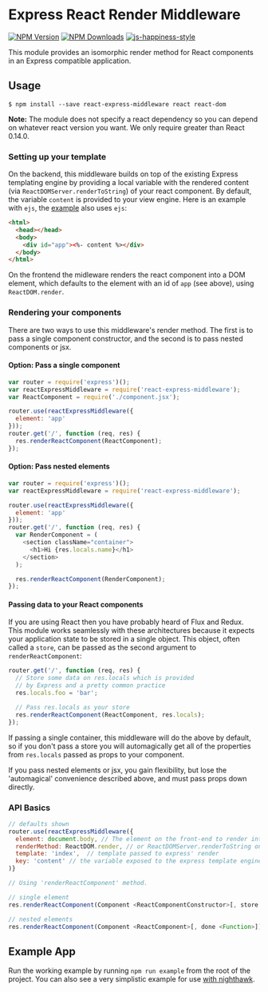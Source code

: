 # Express React Render Middleware

[![NPM Version][npm-image]][npm-url]
[![NPM Downloads][downloads-image]][downloads-url]
[![js-happiness-style](https://img.shields.io/badge/code%20style-happiness-brightgreen.svg)](https://github.com/JedWatson/happiness)

This module provides an isomorphic render method for React components in an Express compatible application.

## Usage

```
$ npm install --save react-express-middleware react react-dom
```

**Note:** The module does not specify a react dependency so you can depend on whatever react version you want.  We only require greater than React 0.14.0.

### Setting up your template

On the backend, this middleware builds on top of the existing Express templating engine by providing a local variable with the rendered content (via `ReactDOMServer.renderToString`)
of your react component.  By default, the variable `content` is provided to your view engine. Here is an example with `ejs`, the [example](example/) also uses `ejs`:

```html
<html>
  <head></head>
  <body>
    <div id="app"><%- content %></div>
  </body>
</html>
```

On the frontend the midleware renders the react component into a DOM element, which defaults to the element with an id of `app` (see above), using `ReactDOM.render`.

### Rendering your components

There are two ways to use this middleware's render method. The first is to pass a single component constructor, and the second is to pass nested components or jsx.

#### Option: Pass a single component

```javascript
var router = require('express')();
var reactExpressMiddleware = require('react-express-middleware');
var ReactComponent = require('./component.jsx');

router.use(reactExpressMiddleware({
  element: 'app'
}));
router.get('/', function (req, res) {
  res.renderReactComponent(ReactComponent);
});
```

#### Option: Pass nested elements

```javascript
var router = require('express')();
var reactExpressMiddleware = require('react-express-middleware');

router.use(reactExpressMiddleware({
  element: 'app'
}));
router.get('/', function (req, res) {
  var RenderComponent = (
    <section className="container">
      <h1>Hi {res.locals.name}</h1>
    </section>
  );

  res.renderReactComponent(RenderComponent);
});
```

#### Passing data to your React components

If you are using React then you have probably heard of Flux and Redux.  This module works seamlessly with these architectures because it expects
your application state to be stored in a single object.  This object, often called a `store`, can be passed as the second argument to `renderReactComponent`:

```javascript
router.get('/', function (req, res) {
  // Store some data on res.locals which is provided
  // by Express and a pretty common practice
  res.locals.foo = 'bar';

  // Pass res.locals as your store
  res.renderReactComponent(ReactComponent, res.locals);
});
```

If passing a single container, this middleware will do the above by default, so if you don't pass a store you will automagically get all of the
properties from `res.locals` passed as props to your component.

If you pass nested elements or jsx, you gain flexibility, but lose the 'automagical' convenience described above, and must pass props down directly.

### API Basics

```javascript
// defaults shown
router.use(reactExpressMiddleware({
  element: document.body, // The element on the front-end to render into, can be a selector (string)
  renderMethod: ReactDOM.render, // or ReactDOMServer.renderToString on the server
  template: 'index',  // template passed to express' render
  key: 'content' // the variable exposed to the express template engine with the rendered html string
)}

// Using 'renderReactComponent' method.

// single element
res.renderReactComponent(Component <ReactComponentConstructor>[, store <Object>[, done <Function>]])

// nested elements
res.renderReactComponent(Component <ReactComponent>[, done <Function>])
```

## Example App

Run the working example by running `npm run example` from the root of the project.  You can also see a very simplistic example for use [with nighthawk](https://github.com/wesleytodd/nighthawk/tree/master/example/react).

[npm-image]: https://img.shields.io/npm/v/react-express-middleware.svg
[npm-url]: https://npmjs.org/package/react-express-middleware
[downloads-image]: https://img.shields.io/npm/dm/react-express-middleware.svg
[downloads-url]: https://npmjs.org/package/react-express-middleware
